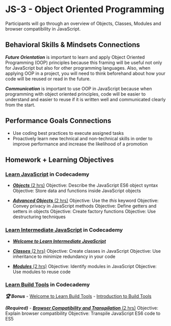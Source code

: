 # JS-3 - Object Oriented Programming

Participants will go through an overview of Objects, Classes, Modules and browser compatibility in JavaScript.

## Behavioral Skills & Mindsets Connections

***Future Orientation*** is important to learn and apply Object Oriented Programming (OOP) principles because this framing will be useful not only for JavaScript but also for other programming languages. Also, when applying OOP in a project, you will need to think beforehand about how your code will be reused or read in the future.

***Communication*** is important to use OOP in JavaScript because when programming with object oriented principles, code will be easier to understand and easier to reuse if it is written well and communicated clearly from the start.

## Performance Goals Connections

- Use coding best practices to execute assigned tasks
- Proactively learn new technical and non-technical skills in order to improve performance and increase the likelihood of a promotion

## Homework + Learning Objectives

### [Learn JavaScript](https://www.codecademy.com/learn/introduction-to-javascript) in Codecademy

- [***Objects*** (2 hrs)](https://www.codecademy.com/courses/introduction-to-javascript/lessons/objects/exercises/intro)
    Objective: Describe the JavaScript ES6 object syntax
    Objective: Store data and functions inside JavaScript objects

- [***Advanced Objects*** (2 hrs)](https://www.codecademy.com/courses/introduction-to-javascript/lessons/advanced-objects/exercises/adv-intro)
    Objective: Use the *this* keyword
    Objective: Convey privacy in JavaScript methods
    Objective: Define getters and setters in objects
    Objective: Create factory functions
    Objective: Use destructuring techniques

### [Learn Intermediate JavaScript](https://www.codecademy.com/learn/learn-intermediate-javascript) in Codecademy

- [***Welcome to Learn Intermediate JavaScript***](https://www.codecademy.com/courses/learn-intermediate-javascript/informationals/learn-intermediate-javascript-welcome)

- [***Classes*** (2 hrs)](https://www.codecademy.com/courses/learn-intermediate-javascript/lessons/classes/exercises/introduction)
    Objective: Create classes in JavaScript
    Objective: Use inheritance to minimize redundancy in your code

- [***Modules*** (2 hrs)](https://www.codecademy.com/courses/learn-intermediate-javascript/articles/introduction-to-javascript-runtime-environments)
    Objective: Identify modules in JavaScript
    Objective: Use modules to reuse code

### [Learn Build Tools](https://www.codecademy.com/learn/learn-build-tools) in Codecademy

***🏆 Bonus*** <!-- (Not in curriculum, but highly recommended) -->
    - [Welcome to Learn Build Tools](https://www.codecademy.com/courses/learn-build-tools/informationals/welcome-to-learn-build-tools)
    - [Introduction to Build Tools](https://www.codecademy.com/courses/learn-build-tools/lessons/introduction-to-build-tools/exercises/what-are-build-tools)

***(Required)***
    - [***Browser Compatibility and Transpilation*** (2 hrs)](https://www.codecademy.com/courses/learn-build-tools/lessons/browser-compatibility-and-transpilation/exercises/new-introduction-to-browser-compatibility)
    Objective: Explain browser compatibility
    Objective: Transpile JavaScript ES6 code to ES5
